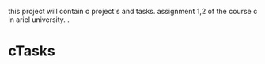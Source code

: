 this project will contain c project's and tasks.
assignment 1,2 of the course c in ariel university.
.


# cTasks
